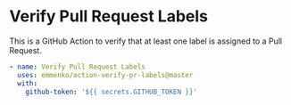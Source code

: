 # Verify Pull Request Labels

This is a GitHub Action to verify that at least one label is assigned to a Pull Request.

```yml
- name: Verify Pull Request Labels
  uses: emmenko/action-verify-pr-labels@master
  with:
    github-token: '${{ secrets.GITHUB_TOKEN }}'
```
